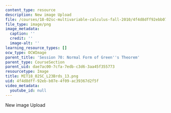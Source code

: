 ```yaml
---
content_type: resource
description: New image Upload
file: /courses/18-02sc-multivariable-calculus-fall-2010/4f4d8dff92ebb07e4f09ac39367d2f5f_MIT18_02SC_L23Brds_13.png
file_type: image/png
image_metadata:
  caption: ''
  credit: ''
  image-alt: ''
learning_resource_types: []
ocw_type: OCWImage
parent_title: 'Session 70: Normal Form of Green''s Theorem'
parent_type: CourseSection
parent_uid: dae7ac00-7cfa-7edb-c3d6-3aa45f355773
resourcetype: Image
title: MIT18_02SC_L23Brds_13.png
uid: 4f4d8dff-92eb-b07e-4f09-ac39367d2f5f
video_metadata:
  youtube_id: null
---
```

New image Upload

